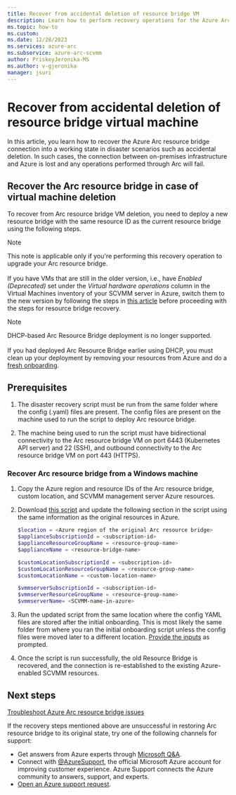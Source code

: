 ```yaml
---
title: Recover from accidental deletion of resource bridge VM
description: Learn how to perform recovery operations for the Azure Arc resource bridge VM in Azure Arc-enabled System Center Virtual Machine Manager disaster scenarios.
ms.topic: how-to 
ms.custom:
ms.date: 12/28/2023
ms.services: azure-arc
ms.subservice: azure-arc-scvmm
author: PriskeyJeronika-MS
ms.author: v-gjeronika
manager: jsuri
---
```


# Recover from accidental deletion of resource bridge virtual machine

In this article, you learn how to recover the Azure Arc resource bridge connection into a working state in disaster scenarios such as accidental deletion. In such cases, the connection between on-premises infrastructure and Azure is lost and any operations performed through Arc will fail.

## Recover the Arc resource bridge in case of virtual machine deletion

To recover from Arc resource bridge VM deletion, you need to deploy a new resource bridge with the same resource ID as the current resource bridge using the following steps.

>[!Note]
> This note is applicable only if you're performing this recovery operation to upgrade your Arc resource bridge.<br><br>
> If you have VMs that are still in the older version, i.e., have *Enabled (Deprecated)* set under the *Virtual hardware operations* column in the Virtual Machines inventory of your SCVMM server in Azure, switch them to the new version by following the steps in [this article](./switch-to-the-new-version-scvmm.md#switch-to-the-new-version-existing-customer) before proceeding with the steps for resource bridge recovery.

>[!Note]
> DHCP-based Arc Resource Bridge deployment is no longer supported.<br><br>
If you had deployed Arc Resource Bridge earlier using DHCP, you must clean up your deployment by removing your resources from Azure and do a [fresh onboarding](./quickstart-connect-system-center-virtual-machine-manager-to-arc.md).
>
## Prerequisites

1. The disaster recovery script must be run from the same folder where the config (.yaml) files are present. The config files are present on the machine used to run the script to deploy Arc resource bridge. 

1. The machine being used to run the script must have bidirectional connectivity to the Arc resource bridge VM on port 6443 (Kubernetes API server) and 22 (SSH), and outbound connectivity to the Arc resource bridge VM on port 443 (HTTPS).


### Recover Arc resource bridge from a Windows machine

1.	Copy the Azure region and resource IDs of the Arc resource bridge, custom location, and SCVMM management server Azure resources.

2.	Download [this script](https://download.microsoft.com/download/a/a/8/aa8687e4-1a30-485f-9de4-4f15fc576724/arcvmm-windows-dr.ps1) and update the following section in the script using the same information as the original resources in Azure. 

    ```powershell
    $location = <Azure region of the original Arc resource bridge>
    $applianceSubscriptionId = <subscription-id>
    $applianceResourceGroupName = <resource-group-name>
    $applianceName = <resource-bridge-name>

    $customLocationSubscriptionId = <subscription-id>
    $customLocationResourceGroupName = <resource-group-name>
    $customLocationName = <custom-location-name>

    $vmmserverSubscriptionId = <subscription-id>
    $vmmserverResourceGroupName = <resource-group-name>
    $vmmserverName= <SCVMM-name-in-azure>
    ```
 
3.	Run the updated script from the same location where the config YAML files are stored after the initial onboarding. This is most likely the same folder from where you ran the initial onboarding script unless the config files were moved later to a different location. [Provide the inputs](quickstart-connect-system-center-virtual-machine-manager-to-arc.md#script-runtime) as prompted. 

4.	Once the script is run successfully, the old Resource Bridge is recovered, and the connection is re-established to the existing Azure-enabled SCVMM resources.

## Next steps

[Troubleshoot Azure Arc resource bridge issues](../resource-bridge/troubleshoot-resource-bridge.md)

If the recovery steps mentioned above are unsuccessful in restoring Arc resource bridge to its original state, try one of the following channels for support:

- Get answers from Azure experts through [Microsoft Q&A](/answers/topics/azure-arc.html).
- Connect with [@AzureSupport](https://x.com/azuresupport), the official Microsoft Azure account for improving customer experience. Azure Support connects the Azure community to answers, support, and experts.
- [Open an Azure support request](../../azure-portal/supportability/how-to-create-azure-support-request.md).
